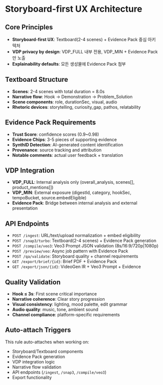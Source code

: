 # Storyboard-first UX Architecture

## Core Principles
- **Storyboard-first UX**: Textboard(2-4 scenes) + Evidence Pack 중심 아키텍처
- **VDP privacy by design**: VDP_FULL 내부 전용, VDP_MIN + Evidence Pack만 노출
- **Explainability defaults**: 모든 생성물에 Evidence Pack 첨부

## Textboard Structure
- **Scenes**: 2-4 scenes with total duration = 8.0s
- **Narrative flow**: Hook → Demonstration → Problem_Solution
- **Scene components**: role, durationSec, visual, audio
- **Rhetoric devices**: storytelling, curiosity_gap, pathos, relatability

## Evidence Pack Requirements
- **Trust Score**: confidence scores (0.9~0.98)
- **Evidence Chips**: 3-5 pieces of supporting evidence
- **SynthID Detection**: AI-generated content identification
- **Provenance**: source tracking and attribution
- **Notable comments**: actual user feedback + translation

## VDP Integration
- **VDP_FULL**: Internal analysis only (overall_analysis, scenes[], product_mentions[])
- **VDP_MIN**: External exposure (digestId, category, hookSec, tempoBucket, source.embedEligible)
- **Evidence Pack**: Bridge between internal analysis and external presentation

## API Endpoints
- `POST /ingest`: URL/text/upload normalization + embed eligibility
- `POST /snap3/turbo`: Textboard(2-4 scenes) + Evidence Pack generation
- `POST /compile/veo3`: Veo3 Prompt JSON validation (8s/16:9/720p|1080p)
- `POST /preview/veo`: Async job pattern with Evidence Pack
- `POST /qa/validate`: Storyboard quality + channel requirements
- `GET /export/brief/{id}`: Brief PDF + Evidence Pack
- `GET /export/json/{id}`: VideoGen IR + Veo3 Prompt + Evidence

## Quality Validation
- **Hook ≤ 3s**: First scene critical importance
- **Narrative coherence**: Clear story progression
- **Visual consistency**: lighting, mood palette, edit grammar
- **Audio quality**: music, tone, ambient sound
- **Channel compliance**: platform-specific requirements

## Auto-attach Triggers
This rule auto-attaches when working on:
- Storyboard/Textboard components
- Evidence Pack generation
- VDP integration logic
- Narrative flow validation
- API endpoints (`/ingest`, `/snap3`, `/compile/veo3`)
- Export functionality
